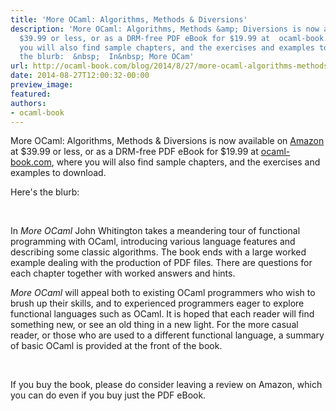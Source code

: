 ```yaml
---
title: 'More OCaml: Algorithms, Methods & Diversions'
description: 'More OCaml: Algorithms, Methods &amp; Diversions is now available on  Amazon  at
  $39.99 or less, or as a DRM-free PDF eBook for $19.99 at  ocaml-book.com , where
  you will also find sample chapters, and the exercises and examples to download.  Here''s
  the blurb:  &nbsp;  In&nbsp; More OCam'
url: http://ocaml-book.com/blog/2014/8/27/more-ocaml-algorithms-methods-diversions
date: 2014-08-27T12:00:32-00:00
preview_image:
featured:
authors:
- ocaml-book
---
```


<p class="">More OCaml: Algorithms, Methods &amp; Diversions is now available on <a href="http://www.amazon.com/More-OCaml-Algorithms-Methods-Diversions/dp/0957671113/">Amazon</a> at $39.99 or less, or as a DRM-free PDF eBook for $19.99 at <a href="http://ocaml-book.com/more-ocaml-algorithms-methods-diversions/">ocaml-book.com</a>, where you will also find sample chapters, and the exercises and examples to download.</p><p class="">Here's the blurb:</p><p class="">&nbsp;</p><p class="">In&nbsp;<em>More OCaml</em>&nbsp;John Whitington takes a meandering tour of functional programming with OCaml, introducing various language features and describing some classic algorithms. The book ends with a large worked example dealing with the production of PDF files. There are questions for each chapter together with worked answers and hints.</p><p class=""><em>More OCaml</em>&nbsp;will appeal both to existing OCaml programmers who wish to brush up their skills, and to experienced programmers eager to explore functional languages such as OCaml. It is hoped that each reader will find something new, or see an old thing in a new light. For the more casual reader, or those who are used to a different functional language, a summary of basic OCaml is provided at the front of the book.</p><p class="">&nbsp;</p><p class="">If you buy the book, please do consider leaving a review on Amazon, which you can do even if you buy just the PDF eBook.</p><p class="">&nbsp;</p>
